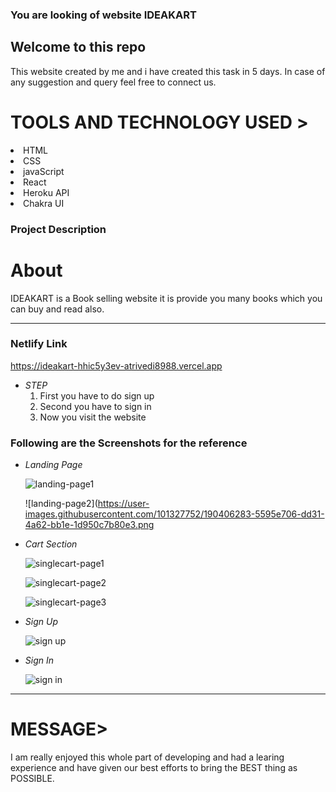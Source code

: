 ###  You are looking of website <span>IDEAKART<span>

 <h2>Welcome to this repo</h2>
 This website created by me and i have created this task in 5 days.
In case of any suggestion and query feel free to connect us.
 
 <h1>TOOLS AND TECHNOLOGY USED ></h1>
  <li>HTML</li>
  <li>CSS</li> 
  <li>javaScript</li>
  <li>React</li>
  <li>Heroku API</li>
  <li>Chakra UI</li>

 
### Project Description
 
 
 <h1>About </h1>
   IDEAKART is a Book selling website it is provide you many books which you can buy and read also.

---

### Netlify Link
 
https://ideakart-hhic5y3ev-atrivedi8988.vercel.app
  
- *STEP*
  1.  First you have to do sign up
  2.  Second you have to sign in 
  3.  Now you visit the website
  
 
 
 ### Following are the Screenshots for the reference

- *Landing Page*
  
  ![landing-page1](https://user-images.githubusercontent.com/101327752/190406160-bca1b5b5-1e66-4bcf-9e60-980bae115428.png)
  
  ![landing-page2](https://user-images.githubusercontent.com/101327752/190406283-5595e706-dd31-4a62-bb1e-1d950c7b80e3.png

- *Cart Section*

  ![singlecart-page1](https://user-images.githubusercontent.com/101327752/190406417-cdbd5d37-ac43-4a38-97e2-844b24f1556b.png)
  
  ![singlecart-page2](https://user-images.githubusercontent.com/101327752/190406548-7b6a517c-24d7-4d31-a3b9-e0a2a962a7ae.png)
  
  ![singlecart-page3](https://user-images.githubusercontent.com/101327752/190406765-7ebb7425-cbf6-4596-bbd2-c5f971a9a8ba.png)

- *Sign Up*
  
  ![sign up](https://user-images.githubusercontent.com/101327752/190406862-d8617ddd-2216-48d0-8609-5da4acb7dfa5.png)
  
- *Sign In*
  
  ![sign in](https://user-images.githubusercontent.com/101327752/190407016-bd0c7f8f-1271-4e8e-b256-2c22ee6ad9e4.png)


------
 <h1>MESSAGE></h1>
I am really enjoyed this whole part of developing and had a learing experience and have given our best efforts to bring the BEST thing as POSSIBLE.


